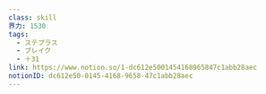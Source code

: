 ```yaml
---
class: skill
界力: 1530
tags:
  - ステプラス
  - ブレイク
  - ＋31
link: https://www.notion.so/1-dc612e5001454168965847c1abb28aec
notionID: dc612e50-0145-4168-9658-47c1abb28aec
---
```

